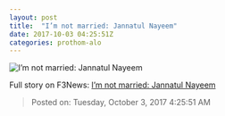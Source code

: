 ```yaml
---
layout: post
title:  "I’m not married: Jannatul Nayeem"
date: 2017-10-03 04:25:51Z
categories: prothom-alo
---
```


![I’m not married: Jannatul Nayeem](http://en.prothom-alo.com/contents/cache/images/1200x630x1/uploads/media/2017/10/02/b1647967bb3798b60adaa13c28252535-ONLINE.jpg?jadewits_media_id=150857)




Full story on F3News: [I’m not married: Jannatul Nayeem](http://www.f3nws.com/n/m4KceH)

> Posted on: Tuesday, October 3, 2017 4:25:51 AM

